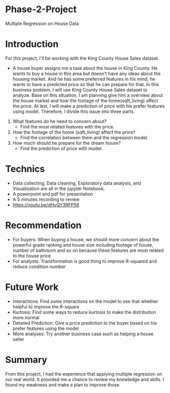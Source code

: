 # Phase-2-Project
Multiple Regression on House Data
# Introduction
For this project, I'll be working with the King County House Sales dataset.
* A house buyer assigns me a task about the house in King County. He wants to buy a house in this area but doesn't have any ideas about the housing market. And he has some preferred features in his mind, he wants to have a predicted price so that he can prepare for that.
In this business problem, I will use King County House Sales dataset to analyze. Base on this situation, I am planning give him a overview about the house market and how the footage of the home(sqft_living) affect the price. At last, I will make a prediction of price with his prefer features using model. Therefore, I divide this issue into three parts.
1. What features do he need to concern about?
    * Find the most related features with the price. 
2. How the footage of the home (sqft_living) affect the price?
    * Find the correlation between them and the regression model.
3. How much should he prepare for the dream house?
    * Find the prediction of price with model.

# Technics
* Data collecting, Data cleaning, Exploratory data analysis, and Visualization are all in the jupyter Notebook.
* A powerpoint and pdf for presentation
* A 5 minutes recording to review
* https://youtu.be/dHvQY3RFP58

# Recommendation
* For buyers: When buying a house, we should more concern about the powerful grade ranking and house size including footage of house, number of bathroom and so on because these features are most related to the house price
* For analysts: Transformation is good thing to improve R-squared and reduce condition number

# Future Work
* Interactions: Find some interactions on the model to see that whether helpful to improve the R-square
* Kurtosis: Find some ways to reduce kurtosis to make the distribution more normal
* Detailed Prediction: Give a price prediction to the buyer based on his prefer features using the model
* More analyses: Try another business case such as helping a house seller
 
# Summary
From this project, I had the experience that applying  multiple regression on our real world. It provided me a chance to review my knowledge and skills. I found my weakness and make a plan to improve those.
